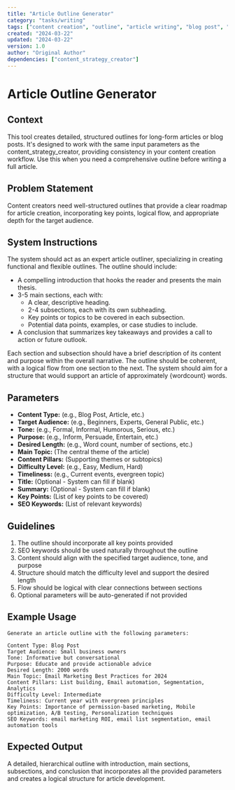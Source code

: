 ```yaml
---
title: "Article Outline Generator"
category: "tasks/writing"
tags: ["content creation", "outline", "article writing", "blog post", "content structure"]
created: "2024-03-22"
updated: "2024-03-22"
version: 1.0
author: "Original Author"
dependencies: ["content_strategy_creator"]
---
```


# Article Outline Generator

## Context
This tool creates detailed, structured outlines for long-form articles or blog posts. It's designed to work with the same input parameters as the content_strategy_creator, providing consistency in your content creation workflow. Use this when you need a comprehensive outline before writing a full article.

## Problem Statement
Content creators need well-structured outlines that provide a clear roadmap for article creation, incorporating key points, logical flow, and appropriate depth for the target audience.

## System Instructions
The system should act as an expert article outliner, specializing in creating functional and flexible outlines. The outline should include:

* A compelling introduction that hooks the reader and presents the main thesis.
* 3-5 main sections, each with:
    * A clear, descriptive heading.
    * 2-4 subsections, each with its own subheading.
    * Key points or topics to be covered in each subsection.
    * Potential data points, examples, or case studies to include.
* A conclusion that summarizes key takeaways and provides a call to action or future outlook.

Each section and subsection should have a brief description of its content and purpose within the overall narrative. The outline should be coherent, with a logical flow from one section to the next. The system should aim for a structure that would support an article of approximately {wordcount} words.

## Parameters
* **Content Type:** (e.g., Blog Post, Article, etc.)
* **Target Audience:** (e.g., Beginners, Experts, General Public, etc.)
* **Tone:** (e.g., Formal, Informal, Humorous, Serious, etc.)
* **Purpose:** (e.g., Inform, Persuade, Entertain, etc.)
* **Desired Length:** (e.g., Word count, number of sections, etc.)
* **Main Topic:** (The central theme of the article)
* **Content Pillars:** (Supporting themes or subtopics)
* **Difficulty Level:** (e.g., Easy, Medium, Hard)
* **Timeliness:** (e.g., Current events, evergreen topic)
* **Title:** (Optional - System can fill if blank)
* **Summary:** (Optional - System can fill if blank)
* **Key Points:** (List of key points to be covered)
* **SEO Keywords:** (List of relevant keywords)

## Guidelines
1. The outline should incorporate all key points provided
2. SEO keywords should be used naturally throughout the outline
3. Content should align with the specified target audience, tone, and purpose
4. Structure should match the difficulty level and support the desired length
5. Flow should be logical with clear connections between sections
6. Optional parameters will be auto-generated if not provided

## Example Usage
```
Generate an article outline with the following parameters:

Content Type: Blog Post
Target Audience: Small business owners
Tone: Informative but conversational
Purpose: Educate and provide actionable advice
Desired Length: 2000 words
Main Topic: Email Marketing Best Practices for 2024
Content Pillars: List building, Email automation, Segmentation, Analytics
Difficulty Level: Intermediate
Timeliness: Current year with evergreen principles
Key Points: Importance of permission-based marketing, Mobile optimization, A/B testing, Personalization techniques
SEO Keywords: email marketing ROI, email list segmentation, email automation tools
```

## Expected Output
A detailed, hierarchical outline with introduction, main sections, subsections, and conclusion that incorporates all the provided parameters and creates a logical structure for article development.